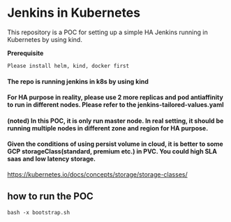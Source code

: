 # Jenkins in Kubernetes
This repository is a POC for setting up a simple HA Jenkins  running in Kubernetes by using kind.

**Prerequisite**

`Please install helm, kind, docker first`



#### The repo is running jenkins in k8s by using kind


#### For HA purpose in reality, please use 2 more replicas and pod antiaffinity to run in different nodes. Please refer to the jenkins-tailored-values.yaml 

#### (noted) In this POC, it is only run master node. In real setting, it should be running multiple nodes in different zone and region for HA purpose.

#### Given the conditions of using persist volume in cloud, it is better to some GCP storageClass(standard, premium etc.) in PVC. You could high SLA saas and low latency storage.
https://kubernetes.io/docs/concepts/storage/storage-classes/



##  how to run the POC

`bash -x bootstrap.sh`





